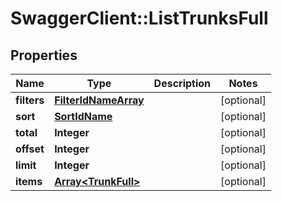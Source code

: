 # SwaggerClient::ListTrunksFull

## Properties
Name | Type | Description | Notes
------------ | ------------- | ------------- | -------------
**filters** | [**FilterIdNameArray**](FilterIdNameArray.md) |  | [optional] 
**sort** | [**SortIdName**](SortIdName.md) |  | [optional] 
**total** | **Integer** |  | [optional] 
**offset** | **Integer** |  | [optional] 
**limit** | **Integer** |  | [optional] 
**items** | [**Array&lt;TrunkFull&gt;**](TrunkFull.md) |  | [optional] 


